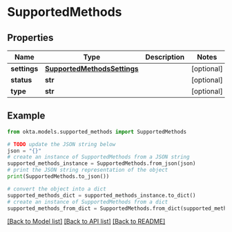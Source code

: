 # SupportedMethods


## Properties

Name | Type | Description | Notes
------------ | ------------- | ------------- | -------------
**settings** | [**SupportedMethodsSettings**](SupportedMethodsSettings.md) |  | [optional] 
**status** | **str** |  | [optional] 
**type** | **str** |  | [optional] 

## Example

```python
from okta.models.supported_methods import SupportedMethods

# TODO update the JSON string below
json = "{}"
# create an instance of SupportedMethods from a JSON string
supported_methods_instance = SupportedMethods.from_json(json)
# print the JSON string representation of the object
print(SupportedMethods.to_json())

# convert the object into a dict
supported_methods_dict = supported_methods_instance.to_dict()
# create an instance of SupportedMethods from a dict
supported_methods_from_dict = SupportedMethods.from_dict(supported_methods_dict)
```
[[Back to Model list]](../README.md#documentation-for-models) [[Back to API list]](../README.md#documentation-for-api-endpoints) [[Back to README]](../README.md)


